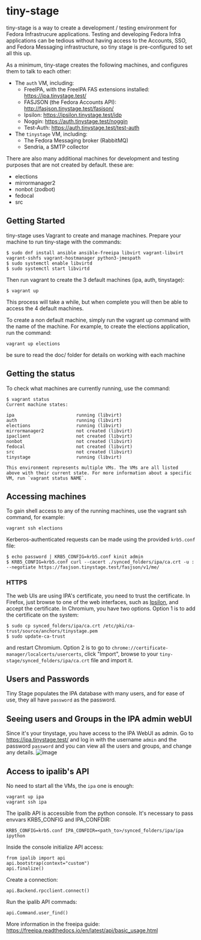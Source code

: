 # tiny-stage

tiny-stage is a way to create a development / testing environment for Fedora Infrastrucure applications.
Testing and developing Fedora Infra applications can be  tedious without having access to the Accounts, SSO, and Fedora Messaging infrastructure, so tiny stage is pre-configured to set all this up.

As a minimum, tiny-stage creates the following machines, and configures them to talk to each other:

* The `auth` VM, including:
  * FreeIPA, with the FreeIPA FAS extensions installed: https://ipa.tinystage.test/
  * FASJSON (the Fedora Accounts API): http://fasjson.tinystage.test/fasjson/
  * Ipsilon: https://ipsilon.tinystage.test/idp
  * Noggin: https://auth.tinystage.test/noggin
  * Test-Auth: https://auth.tinystage.test/test-auth
* The `tinystage` VM, including:
  * The Fedora Messaging broker (RabbitMQ)
  * Sendria, a SMTP collector

There are also many additional machines for development and testing purposes that are not created by default. these are:

* elections
* mirrormanager2
* nonbot (zodbot)
* fedocal
* src


## Getting Started

tiny-stage uses Vagrant to create and manage machines. Prepare your machine to run tiny-stage with the commands:

```
$ sudo dnf install ansible ansible-freeipa libvirt vagrant-libvirt vagrant-sshfs vagrant-hostmanager python3-jmespath
$ sudo systemctl enable libvirtd
$ sudo systemctl start libvirtd
```

Then run vagrant to create the 3 default machines (ipa, auth, tinystage):

```
$ vagrant up
```

This process will take a while, but when complete you will then be able to access the 4 default machines.

To create a non default machine, simply run the vagrant up command with the name of the machine. For example, to create the elections application, run the command:

```
vagrant up elections
```

be sure to read the doc/ folder for details on working with each machine


## Getting the status

To check what machines are currently running, use the command:

```
$ vagrant status
Current machine states:

ipa                       running (libvirt)
auth                      running (libvirt)
elections                 running (libvirt)
mirrormanager2            not created (libvirt)
ipaclient                 not created (libvirt)
nonbot                    not created (libvirt)
fedocal                   not created (libvirt)
src                       not created (libvirt)
tinystage                 running (libvirt)

This environment represents multiple VMs. The VMs are all listed
above with their current state. For more information about a specific
VM, run `vagrant status NAME`.
```

## Accessing machines

To gain shell access to any of the running machines, use the vagrant ssh command, for example:

```
vagrant ssh elections
```

Kerberos-authenticated requests can be made using the provided `krb5.conf` file:

```
$ echo password | KRB5_CONFIG=krb5.conf kinit admin
$ KRB5_CONFIG=krb5.conf curl --cacert ./synced_folders/ipa/ca.crt -u : --negotiate https://fasjson.tinystage.test/fasjson/v1/me/
```

### HTTPS

The web UIs are using IPA's certificate, you need to trust the certificate. In Firefox, just browse to one of the web interfaces, such as [Ipsilon](https://ipsilon.tinystage.test), and accept the certificate.
In Chromium, you have two options. Option 1 is to add the certificate on the system:

```
$ sudo cp synced_folders/ipa/ca.crt /etc/pki/ca-trust/source/anchors/tinystage.pem
$ sudo update-ca-trust 
```

and restart Chromium. Option 2 is to go to `chrome://certificate-manager/localcerts/usercerts`, click "Import", browse to your `tiny-stage/synced_folders/ipa/ca.crt` file and import it.


## Users and Passwords

Tiny Stage populates the IPA database with many users, and for ease of use, they all have `password` as the password.

## Seeing users and Groups in the IPA admin webUI

Since it's your tinystage, you have access to the IPA WebUI as admin. Go to https://ipa.tinystage.test/ and log in with the username `admin` and the password `password` and you can view all the users and groups, and change any details.
![image](https://user-images.githubusercontent.com/592259/122032526-11025c80-ce13-11eb-9a21-66c9047c232e.png)

## Access to ipalib's API

No need to start all the VMs, the `ipa` one is enough:

```
vagrant up ipa
vagrant ssh ipa
```

The ipalib API is accessible from the python console. It's necessary to pass envvars KRB5_CONFIG and IPA_CONFDIR:

```
KRB5_CONFIG=krb5.conf IPA_CONFDIR=<path_to>/synced_folders/ipa/ipa ipython
```

Inside the console initialize API access:
```
from ipalib import api
api.bootstrap(context="custom")
api.finalize()
```
Create a connection:

```
api.Backend.rpcclient.connect()
```

Run the ipalib API commads:
```
api.Command.user_find()
```
More information in the freeipa guide: https://freeipa.readthedocs.io/en/latest/api/basic_usage.html

